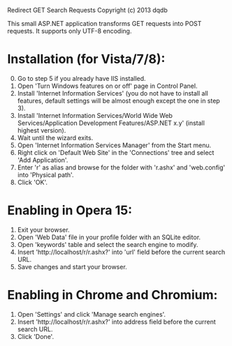 Redirect GET Search Requests
Copyright (c) 2013 dqdb

This small ASP.NET application transforms GET requests into POST requests. It supports only UTF-8 encoding.

# Installation (for Vista/7/8):
0. Go to step 5 if you already have IIS installed.
1. Open 'Turn Windows features on or off' page in Control Panel.
2. Install 'Internet Information Services' (you do not have to install all features, default settings will be almost enough except the one in step 3).
3. Install 'Internet Information Services/World Wide Web Services/Application Development Features/ASP.NET x.y' (install highest version).
4. Wait until the wizard exits.
5. Open 'Internet Information Services Manager' from the Start menu.
6. Right click on 'Default Web Site' in the 'Connections' tree and select 'Add Application'.
7. Enter 'r' as alias and browse for the folder with 'r.ashx' and 'web.config' into 'Physical path'.
8. Click 'OK'.

# Enabling in Opera 15:
1. Exit your browser.
2. Open 'Web Data' file in your profile folder with an SQLite editor.
3. Open 'keywords' table and select the search engine to modify.
4. Insert 'http://localhost/r/r.ashx?' into 'url' field before the current search URL.
5. Save changes and start your browser.

# Enabling in Chrome and Chromium:
1. Open 'Settings' and click 'Manage search engines'.
2. Insert 'http://localhost/r/r.ashx?' into address field before the current search URL.
3. Click 'Done'.
